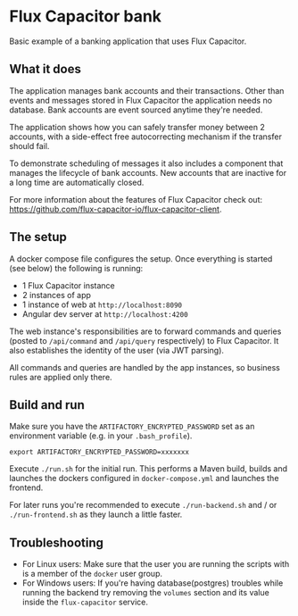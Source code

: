 # Flux Capacitor bank
Basic example of a banking application that uses Flux Capacitor.

## What it does
The application manages bank accounts and their transactions. Other than events and messages stored in Flux Capacitor
the application needs no database. Bank accounts are event sourced anytime they're needed.

The application shows how you can safely transfer money between 2 accounts, with a side-effect free
 autocorrecting mechanism if the transfer should fail.

 To demonstrate scheduling of messages it also includes a component that manages the lifecycle of bank accounts.
 New accounts that are inactive for a long time are automatically closed.

 For more information about the features of Flux Capacitor check out:
 <https://github.com/flux-capacitor-io/flux-capacitor-client>.

## The setup
A docker compose file configures the setup.
Once everything is started (see below) the following is running:
- 1 Flux Capacitor instance
- 2 instances of app
- 1 instance of web at `http://localhost:8090`
- Angular dev server at `http://localhost:4200`

The web instance's responsibilities are to forward commands and queries (posted to `/api/command` and `/api/query`
respectively) to Flux Capacitor. It also establishes the identity of the user (via JWT parsing).

All commands and queries are handled by the app instances, so business rules are applied only there.

## Build and run
Make sure you have the `ARTIFACTORY_ENCRYPTED_PASSWORD` set as an environment variable (e.g. in your `.bash_profile`).

    export ARTIFACTORY_ENCRYPTED_PASSWORD=xxxxxxx

Execute `./run.sh` for the initial run. This performs a Maven build, builds and launches the dockers configured in
`docker-compose.yml` and launches the frontend.

For later runs you're recommended to execute `./run-backend.sh` and / or `./run-frontend.sh` as they launch a little
faster.

## Troubleshooting
* For Linux users: Make sure that the user you are running the scripts with is a member of the `docker` user group.
* For Windows users: If you're having database(postgres) troubles while running the backend try removing the `volumes` section and its value inside the `flux-capacitor` service.
